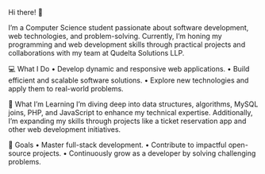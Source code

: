 Hi there! 👋

I’m a Computer Science student passionate about software development, web technologies, and problem-solving. Currently, I’m honing my programming and web development skills through practical projects and collaborations with my team at Qudelta Solutions LLP.

💻 What I Do
	•	Develop dynamic and responsive web applications.
	•	Build efficient and scalable software solutions.
	•	Explore new technologies and apply them to real-world problems.

📘 What I’m Learning
I’m diving deep into data structures, algorithms, MySQL joins, PHP, and JavaScript to enhance my technical expertise. Additionally, I’m expanding my skills through projects like a ticket reservation app and other web development initiatives.

🎯 Goals
	•	Master full-stack development.
	•	Contribute to impactful open-source projects.
	•	Continuously grow as a developer by solving challenging problems.
